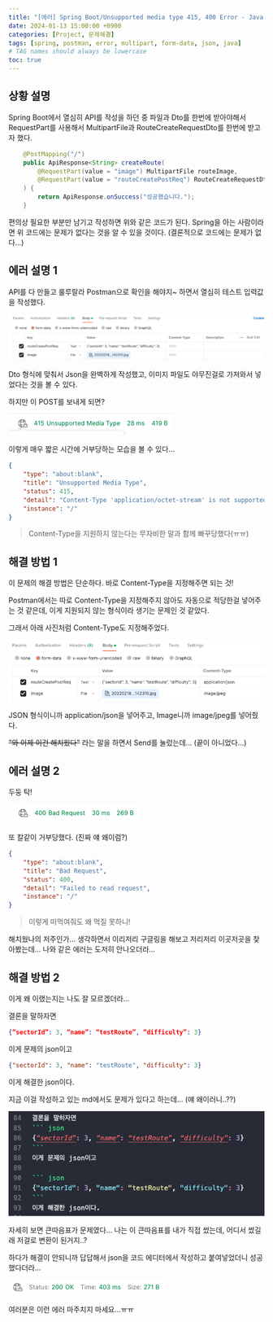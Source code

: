 ```yaml
---
title: "[에러] Spring Boot/Unsupported media type 415, 400 Error - Java, Postman"
date: 2024-01-13 15:00:00 +0900
categories: [Project, 문제해결]
tags: [spring, postman, error, multipart, form-data, json, java]     
# TAG names should always be lowercase
toc: true
---
```

## **상황 설명**
Spring Boot에서 열심히 API를 작성을 하던 중 파일과 Dto를 한번에 받아야해서 RequestPart를 사용해서 MultipartFile과 RouteCreateRequestDto를 한번에 받고자 했다.

``` java
    @PostMapping("/")
    public ApiResponse<String> createRoute(
        @RequestPart(value = "image") MultipartFile routeImage,
        @RequestPart(value = "routeCreatePostReq") RouteCreateRequestDto routeCreateRequestDto
    ) {
        return ApiResponse.onSuccess("성공했습니다.");
    }
```
편의상 필요한 부분만 남기고 작성하면 위와 같은 코드가 된다.
Spring을 아는 사람이라면 위 코드에는 문제가 없다는 것을 알 수 있을 것이다. 
(결론적으로 코드에는 문제가 없다...)

## **에러 설명 1**
API를 다 만들고 룰루랄라 Postman으로 확인을 해야지~ 하면서 열심히 테스트 입력값을 작성했다.

![PostmanInput](/assets/img/posts/2024-01-13/Postman_Input.png)

Dto 형식에 맞춰서 Json을 완벽하게 작성했고, 이미지 파일도 야무진걸로 가져와서 넣었다는 것을 볼 수 있다.

하지만 이 POST를 보내게 되면?

![Error](/assets/img/posts/2024-01-13/칼같이_거부_415_error.png)

이렇게 매우 짧은 시간에 거부당하는 모습을 볼 수 있다...
``` json
{
    "type": "about:blank",
    "title": "Unsupported Media Type",
    "status": 415,
    "detail": "Content-Type 'application/octet-stream' is not supported.",
    "instance": "/"
}
```
> Content-Type을 지원하지 않는다는 무자비한 말과 함께 빠꾸당했다(ㅠㅠ)

## **해결 방법 1**
이 문제의 해결 방법은 단순하다. 바로 Content-Type을 지정해주면 되는 것!

Postman에서는 따로 Content-Type을 지정해주지 않아도 자동으로 적당한걸 넣어주는 것 같은데, 이게 지원되지 않는 형식이라 생기는 문제인 것 같았다.

그래서 아래 사진처럼 Content-Type도 지정해주었다.

![Content-Type을_지정해서_수정한_Postman_Input](/assets/img/posts/2024-01-13/수정된_Postman_Input.png)

JSON 형식이니까 application/json을 넣어주고, Image니까 image/jpeg를 넣어줬다.

~~"와 이제 이건 해치웠다"~~ 라는 말을 하면서 Send를 눌렀는데... (끝이 아니었다...)

## **에러 설명 2**
두둥 탁!

![Error](/assets/img/posts/2024-01-13/칼같이_거부_400_error.png)

또 칼같이 거부당했다. (진짜 얘 왜이럼?)

``` json
{
    "type": "about:blank",
    "title": "Bad Request",
    "status": 400,
    "detail": "Failed to read request",
    "instance": "/"
}
```
> 이렇게 떠먹여줘도 왜 먹질 못하니!

해치웠나의 저주인가... 생각하면서 이리저리 구글링을 해보고 저리저리 이곳저곳을 찾아봤는데... 나와 같은 에러는 도저히 안나오더라...

## **해결 방법 2**
이게 왜 이랬는지는 나도 잘 모르겠더라...

결론을 말하자면
``` json
{“sectorId”: 3, “name”: “testRoute”, “difficulty”: 3}
```
이게 문제의 json이고

``` json
{"sectorId": 3, "name": "testRoute", "difficulty": 3}
```
이게 해결한 json이다.

지금 이걸 작성하고 있는 md에서도 문제가 있다고 하는데... (얘 왜이러니..??)

![뭐가_문제지](/assets/img/posts/2024-01-13/뭐가_문제일까.png)

자세히 보면 큰따음표가 문제였다... 나는 이 큰따음표를 내가 직접 썼는데, 어디서 썼길래 저걸로 변환이 된거지..?

하다가 해결이 안되니까 답답해서 json을 코드 에디터에서 작성하고 붙여넣었더니 성공했다더라...

![이번에는_성공](/assets/img/posts/2024-01-13/이번에는_성공_Vv.png)

여러분은 이런 에러 마주치지 마세요...ㅠㅠ

